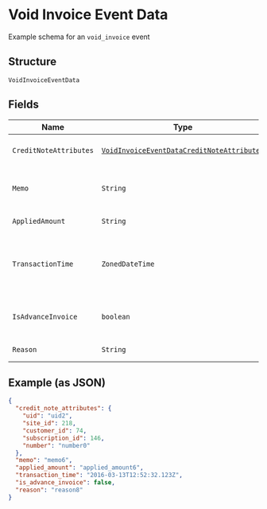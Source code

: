 
# Void Invoice Event Data

Example schema for an `void_invoice` event

## Structure

`VoidInvoiceEventData`

## Fields

| Name | Type | Tags | Description | Getter | Setter |
|  --- | --- | --- | --- | --- | --- |
| `CreditNoteAttributes` | [`VoidInvoiceEventDataCreditNoteAttributes`](../../doc/models/containers/void-invoice-event-data-credit-note-attributes.md) | Required | This is a container for one-of cases. | VoidInvoiceEventDataCreditNoteAttributes getCreditNoteAttributes() | setCreditNoteAttributes(VoidInvoiceEventDataCreditNoteAttributes creditNoteAttributes) |
| `Memo` | `String` | Required | The memo provided during invoice voiding. | String getMemo() | setMemo(String memo) |
| `AppliedAmount` | `String` | Required | The amount of the void. | String getAppliedAmount() | setAppliedAmount(String appliedAmount) |
| `TransactionTime` | `ZonedDateTime` | Required | The time the refund was applied, in ISO 8601 format, i.e. "2019-06-07T17:20:06Z" | ZonedDateTime getTransactionTime() | setTransactionTime(ZonedDateTime transactionTime) |
| `IsAdvanceInvoice` | `boolean` | Required | If true, the invoice is an advance invoice. | boolean getIsAdvanceInvoice() | setIsAdvanceInvoice(boolean isAdvanceInvoice) |
| `Reason` | `String` | Required | The reason for the void. | String getReason() | setReason(String reason) |

## Example (as JSON)

```json
{
  "credit_note_attributes": {
    "uid": "uid2",
    "site_id": 218,
    "customer_id": 74,
    "subscription_id": 146,
    "number": "number0"
  },
  "memo": "memo6",
  "applied_amount": "applied_amount6",
  "transaction_time": "2016-03-13T12:52:32.123Z",
  "is_advance_invoice": false,
  "reason": "reason8"
}
```

